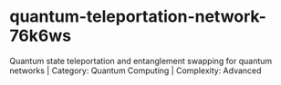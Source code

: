 # quantum-teleportation-network-76k6ws
Quantum state teleportation and entanglement swapping for quantum networks | Category: Quantum Computing | Complexity: Advanced
